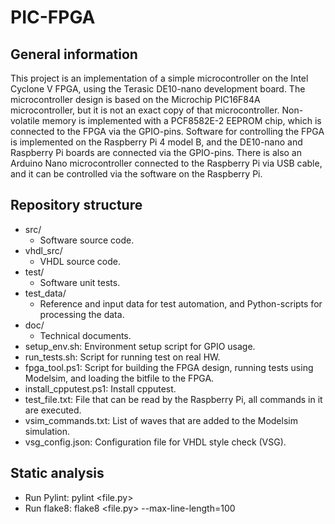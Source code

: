 # PIC-FPGA

## General information

This project is an implementation of a simple microcontroller on the Intel Cyclone V FPGA, using the Terasic DE10-nano development board. The microcontroller design is based on the Microchip PIC16F84A microcontroller, but it is not an exact copy of that microcontroller. Non-volatile memory is implemented with a PCF8582E-2 EEPROM chip, which is connected to the FPGA via the GPIO-pins. Software for controlling the FPGA is implemented on the Raspberry Pi 4 model B, and the DE10-nano and Raspberry Pi boards are connected via the GPIO-pins. There is also an Arduino Nano microcontroller connected to the Raspberry Pi via USB cable, and it can be controlled via the software on the Raspberry Pi.

## Repository structure

- src/
    - Software source code.
- vhdl_src/
    - VHDL source code.
- test/
    - Software unit tests.
- test_data/
    - Reference and input data for test automation, and Python-scripts for processing the data.
- doc/
    - Technical documents.
- setup_env.sh: Environment setup script for GPIO usage.
- run_tests.sh: Script for running test on real HW.
- fpga_tool.ps1: Script for building the FPGA design, running tests using Modelsim, and loading the bitfile to the FPGA.
- install_cpputest.ps1: Install cpputest.
- test_file.txt: File that can be read by the Raspberry Pi, all commands in it are executed.
- vsim_commands.txt: List of waves that are added to the Modelsim simulation.
- vsg_config.json: Configuration file for VHDL style check (VSG).

## Static analysis

- Run Pylint: pylint <file.py>
- Run flake8: flake8 <file.py> --max-line-length=100
